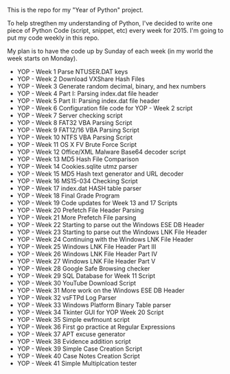 This is the repo for my "Year of Python" project.

To help stregthen my understanding of Python, I've decided to write one piece of Python Code
(script, snippet, etc) every week for 2015.  I'm going to put my code weekly in this repo.

My plan is to have the code up by Sunday of each week (in my world the week starts on Monday).

* YOP - Week 1	Parse NTUSER.DAT keys
* YOP - Week 2	Download VXShare Hash Files
* YOP - Week 3	Generate random decimal, binary, and hex numbers
* YOP - Week 4	Part I: Parsing index.dat file header
* YOP - Week 5	Part II: Parsing index.dat file header
* YOP - Week 6	Configuration file code for YOP - Week 2 script
* YOP - Week 7	Server checking script
* YOP - Week 8	FAT32 VBA Parsing Script
* YOP - Week 9  FAT12/16 VBA Parsing Script
* YOP - Week 10 NTFS VBA Parsing Script
* YOP - Week 11 OS X FV Brute Force Script
* YOP - Week 12 Office/XML Malware Base64 decoder script
* YOP - Week 13 MD5 Hash File Comparison
* YOP - Week 14 Cookies.sqlite utmz parser
* YOP - Week 15 MD5 Hash text generator and URL decoder
* YOP - Week 16 MS15-034 Checking Script
* YOP - Week 17 index.dat HASH table parser
* YOP - Week 18 Final Grade Program
* YOP - Week 19 Code updates for Week 13 and 17 Scripts
* YOP - Week 20 Prefetch File Header Parsing
* YOP - Week 21 More Prefetch File parsing
* YOP - Week 22 Starting to parse out the Windows ESE DB Header
* YOP - Week 23 Starting to parse out the Windows LNK File Header
* YOP - Week 24 Continuing with the Windows LNK File Header
* YOP - Week 25 Windows LNK File Header Part III
* YOP - Week 26 Windows LNK File Header Part IV
* YOP - Week 27 Windows LNK File Header Part V
* YOP - Week 28 Google Safe Browsing checker
* YOP - Week 29 SQL Database for Week 11 Script
* YOP - Week 30 YouTube Download Script
* YOP - Week 31 More work on the Windows ESE DB Header
* YOP - Week 32 vsFTPd Log Parser
* YOP - Week 33 Windows Platform Binary Table parser 
* YOP - Week 34 Tkinter GUI for YOP Week 20 Script
* YOP - Week 35 Simple ewfmount script
* YOP - Week 36 First go practice at Regular Expressions
* YOP - Week 37 APT excuse generator
* YOP - Week 38 Evidence addition script
* YOP - Week 39 Simple Case Creation Script
* YOP - Week 40 Case Notes Creation Script
* YOP - Week 41 Simple Multiplcation tester
